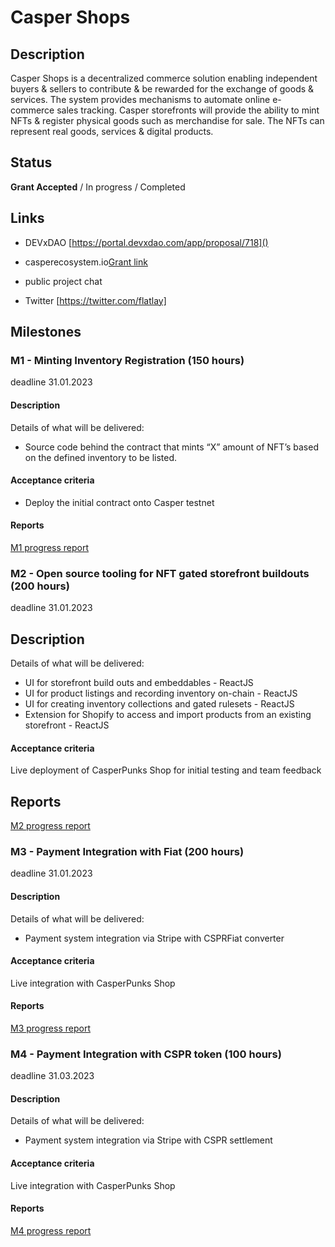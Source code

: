 # Casper Shops

## Description
Casper Shops is a decentralized commerce solution enabling independent buyers & sellers to contribute & be rewarded for the exchange of goods & services. The system provides mechanisms to automate online e-commerce sales tracking. Casper storefronts will provide the ability to mint NFTs & register physical goods such as merchandise for sale. The NFTs can represent real goods, services & digital products.

## Status

**Grant Accepted** / In progress / Completed

## Links

- DEVxDAO [https://portal.devxdao.com/app/proposal/718]()

- casperecosystem.io[Grant link]()

- public project chat

- Twitter [https://twitter.com/flatlay]

## Milestones

### M1 - Minting Inventory Registration (150 hours)
deadline 31.01.2023

#### Description

Details of what will be delivered: 
- Source code behind the contract that mints “X” amount of NFT’s based on the defined inventory to be listed.



#### Acceptance criteria
- Deploy the initial contract onto Casper testnet

#### Reports

[M1 progress report](m1.md)

### M2 - Open source tooling for NFT gated storefront buildouts (200 hours)
deadline 31.01.2023

## Description

Details of what will be delivered: 
- UI for storefront build outs and embeddables - ReactJS 
- UI for product listings and recording inventory on-chain - ReactJS 
- UI for creating inventory collections and gated rulesets - ReactJS
- Extension for Shopify to access and import products from an existing storefront - ReactJS

#### Acceptance criteria

Live deployment of CasperPunks Shop for initial testing and team feedback

## Reports

[M2 progress report](m2.md)

### M3 - Payment Integration with Fiat (200 hours)

deadline 31.01.2023

#### Description

Details of what will be delivered: 
- Payment system integration via Stripe with CSPRFiat converter

#### Acceptance criteria

Live integration with CasperPunks Shop

#### Reports

[M3 progress report](m3.md)

### M4 - Payment Integration with CSPR token (100 hours)
deadline 31.03.2023

#### Description

Details of what will be delivered: 
- Payment system integration via Stripe with CSPR settlement

#### Acceptance criteria

Live integration with CasperPunks Shop

#### Reports

[M4 progress report](m4.md)

